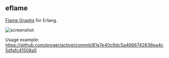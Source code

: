 ## eflame

[Flame Graphs](http://dtrace.org/blogs/brendan/2011/12/16/flame-graphs/) for Erlang.

![screenshot](http://i.imgur.com/EsiPMxY)

Usage example: https://github.com/proger/active/commit/81e7e40c9dc5a4666742636ea4c5dfafc41508a5
